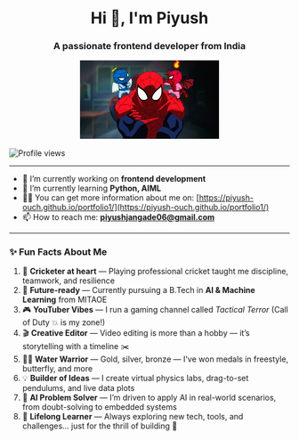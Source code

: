 <h1 align="center">Hi 👋, I'm Piyush</h1>
<h3 align="center">A passionate frontend developer from India</h3>

<p align="center">
  <img src="https://github.com/Piyush-ouch/Piyush-ouch/blob/main/spidy.gif?raw=true" width="250" alt="Groot waving"/>
</p>

<p align="left">
  <img src="https://visitor-badge.laobi.icu/badge?page_id=Piyush-ouch" alt="Profile views" />
</p>

---

- 🔭 I’m currently working on **frontend development**  
- 🌱 I’m currently learning **Python, AIML**  
- 👨‍💻 You can get more information about me on: [https://piyush-ouch.github.io/portfolio1/](https://piyush-ouch.github.io/portfolio1/)  
- 📫 How to reach me: **piyushjangade06@gmail.com**

---

### ✨ Fun Facts About Me

1. 🏏 **Cricketer at heart** — Playing professional cricket taught me discipline, teamwork, and resilience  
2. 🤖 **Future-ready** — Currently pursuing a B.Tech in **AI & Machine Learning** from MITAOE  
3. 🎮 **YouTuber Vibes** — I run a gaming channel called *Tactical Terror* (Call of Duty 💥 is my zone!)  
4. 🎬 **Creative Editor** — Video editing is more than a hobby — it’s storytelling with a timeline ✂️  
5. 🏊‍♂️ **Water Warrior** — Gold, silver, bronze — I've won medals in freestyle, butterfly, and more  
6. 💡 **Builder of Ideas** — I create virtual physics labs, drag-to-set pendulums, and live data plots  
7. 🧠 **AI Problem Solver** — I’m driven to apply AI in real-world scenarios, from doubt-solving to embedded systems  
8. 🌌 **Lifelong Learner** — Always exploring new tech, tools, and challenges... just for the thrill of building 🚀  
